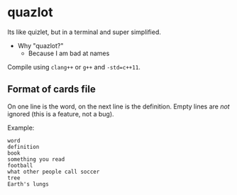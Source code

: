 quazlot
=======

Its like quizlet, but in a terminal and super simplified.

* Why "quazlot?"
  * Because I am bad at names

Compile using `clang++` or `g++` and `-std=c++11`.


## Format of cards file
On one line is the word, on the next line is the definition. Empty lines are *not* ignored (this is a feature, not a bug).

Example:

    word
    definition
    book
    something you read
    football
    what other people call soccer
    tree
    Earth's lungs

